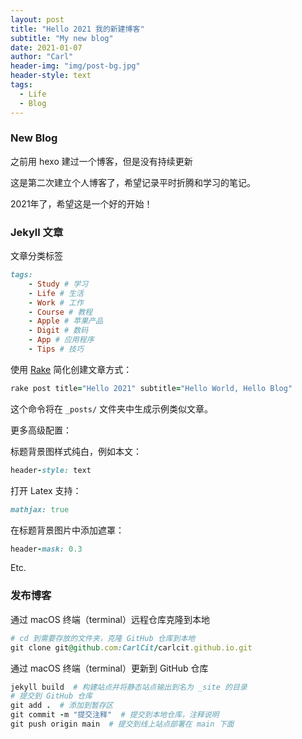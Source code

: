 ```yaml
---
layout: post
title: "Hello 2021 我的新建博客"
subtitle: "My new blog"
date: 2021-01-07
author: "Carl"
header-img: "img/post-bg.jpg"
header-style: text
tags:
  - Life
  - Blog
---
```




### New Blog



之前用 hexo 建过一个博客，但是没有持续更新



这是第二次建立个人博客了，希望记录平时折腾和学习的笔记。



2021年了，希望这是一个好的开始！



### Jekyll 文章

文章分类标签

```ruby
tags: 
	- Study # 学习
	- Life # 生活
	- Work # 工作
	- Course # 教程
	- Apple # 苹果产品
	- Digit # 数码
	- App # 应用程序
	- Tips # 技巧
```





使用 [Rake](https://github.com/ruby/rake) 简化创建文章方式：

```ruby
rake post title="Hello 2021" subtitle="Hello World, Hello Blog"
```

这个命令将在 `_posts/` 文件夹中生成示例类似文章。

更多高级配置：

标题背景图样式纯白，例如本文：

```ruby
header-style: text 
```

打开 Latex 支持：

```ruby
mathjax: true
```

在标题背景图片中添加遮罩：

```ruby
header-mask: 0.3
```

Etc.



### 发布博客



通过 macOS 终端（terminal）远程仓库克隆到本地

```ruby
# cd 到需要存放的文件夹，克隆 GitHub 仓库到本地
git clone git@github.com:CarlCit/carlcit.github.io.git
```



通过 macOS 终端（terminal）更新到 GitHub 仓库


```ruby
jekyll build  # 构建站点并将静态站点输出到名为 _site 的目录
# 提交到 GitHub 仓库
git add .  # 添加到暂存区
git commit -m "提交注释"  # 提交到本地仓库，注释说明
git push origin main  # 提交到线上站点部署在 main 下面
```

